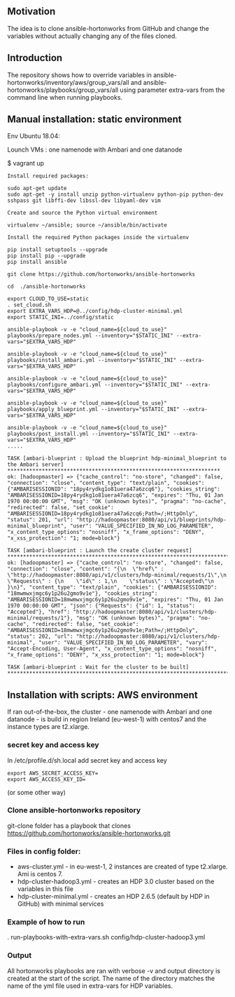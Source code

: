 ## Motivation
The idea is to clone ansible-hortonworks from GitHub and change the variables without actually changing any of the files cloned.

## Introduction
The repository shows how to override variables in ansible-hortonworks/inventory/aws/group_vars/all and ansible-hortonworks/playbooks/group_vars/all using parameter extra-vars from the command line when running playbooks.

## Manual installation: static environment

Env Ubuntu 18.04:

Lounch VMs : one namenode with Ambari and one datanode

$ vagrant up

```
Install required packages:

sudo apt-get update
sudo apt-get -y install unzip python-virtualenv python-pip python-dev sshpass git libffi-dev libssl-dev libyaml-dev vim

Create and source the Python virtual environment

virtualenv ~/ansible; source ~/ansible/bin/activate

Install the required Python packages inside the virtualenv

pip install setuptools --upgrade
pip install pip --upgrade
pip install ansible

git clone https://github.com/hortonworks/ansible-hortonworks

cd  ./ansible-hortonworks

export CLOUD_TO_USE=static
. set_cloud.sh 
export EXTRA_VARS_HDP=@../config/hdp-cluster-minimal.yml
export STATIC_INI=../config/static

ansible-playbook -v -e "cloud_name=${cloud_to_use}" playbooks/prepare_nodes.yml --inventory="$STATIC_INI" --extra-vars="$EXTRA_VARS_HDP"

ansible-playbook -v -e "cloud_name=${cloud_to_use}" playbooks/install_ambari.yml --inventory="$STATIC_INI" --extra-vars="$EXTRA_VARS_HDP" 

ansible-playbook -v -e "cloud_name=${cloud_to_use}" playbooks/configure_ambari.yml --inventory="$STATIC_INI" --extra-vars="$EXTRA_VARS_HDP"

ansible-playbook -v -e "cloud_name=${cloud_to_use}" playbooks/apply_blueprint.yml --inventory="$STATIC_INI" --extra-vars="$EXTRA_VARS_HDP"

ansible-playbook -v -e "cloud_name=${cloud_to_use}" playbooks/post_install.yml --inventory="$STATIC_INI" --extra-vars="$EXTRA_VARS_HDP"
.....

TASK [ambari-blueprint : Upload the blueprint hdp-minimal_blueprint to the Ambari server] ********************************************************************
ok: [hadoopmaster] => {"cache_control": "no-store", "changed": false, "connection": "close", "content_type": "text/plain", "cookies": {"AMBARISESSIONID": "18py4rydkg1o81uera47a6zcq6"}, "cookies_string": "AMBARISESSIONID=18py4rydkg1o81uera47a6zcq6", "expires": "Thu, 01 Jan 1970 00:00:00 GMT", "msg": "OK (unknown bytes)", "pragma": "no-cache", "redirected": false, "set_cookie": "AMBARISESSIONID=18py4rydkg1o81uera47a6zcq6;Path=/;HttpOnly", "status": 201, "url": "http://hadoopmaster:8080/api/v1/blueprints/hdp-minimal_blueprint", "user": "VALUE_SPECIFIED_IN_NO_LOG_PARAMETER", "x_content_type_options": "nosniff", "x_frame_options": "DENY", "x_xss_protection": "1; mode=block"}

TASK [ambari-blueprint : Launch the create cluster request] **************************************************************************************************
ok: [hadoopmaster] => {"cache_control": "no-store", "changed": false, "connection": "close", "content": "{\n  \"href\" : \"http://hadoopmaster:8080/api/v1/clusters/hdp-minimal/requests/1\",\n  \"Requests\" : {\n    \"id\" : 1,\n    \"status\" : \"Accepted\"\n  }\n}", "content_type": "text/plain", "cookies": {"AMBARISESSIONID": "18mwmwxjmgc6y1p26u2gmo9v1e"}, "cookies_string": "AMBARISESSIONID=18mwmwxjmgc6y1p26u2gmo9v1e", "expires": "Thu, 01 Jan 1970 00:00:00 GMT", "json": {"Requests": {"id": 1, "status": "Accepted"}, "href": "http://hadoopmaster:8080/api/v1/clusters/hdp-minimal/requests/1"}, "msg": "OK (unknown bytes)", "pragma": "no-cache", "redirected": false, "set_cookie": "AMBARISESSIONID=18mwmwxjmgc6y1p26u2gmo9v1e;Path=/;HttpOnly", "status": 202, "url": "http://hadoopmaster:8080/api/v1/clusters/hdp-minimal", "user": "VALUE_SPECIFIED_IN_NO_LOG_PARAMETER", "vary": "Accept-Encoding, User-Agent", "x_content_type_options": "nosniff", "x_frame_options": "DENY", "x_xss_protection": "1; mode=block"}

TASK [ambari-blueprint : Wait for the cluster to be built] ***************************************************************************************************

```

## Installation with scripts: AWS environment

If ran out-of-the-box, the cluster - one namenode with Ambari and one datanode - is build in region Ireland (eu-west-1) with centos7 and the instance types are t2.xlarge.

### secret key and access key
In /etc/profile.d/sh.local add secret key and access key
```
export AWS_SECRET_ACCESS_KEY=
export AWS_ACCESS_KEY_ID=
```
(or some other way)

### Clone ansible-hortonworks repository
git-clone folder has a playbook that clones https://github.com/hortonworks/ansible-hortonworks.git

### Files in config folder:
- aws-cluster.yml - in eu-west-1, 2 instances are created of type t2.xlarge. Ami is centos 7.
- hdp-cluster-hadoop3.yml - creates an HDP 3.0 cluster based on the variables in this file
- hdp-cluster-minimal.yml - creates an HDP 2.6.5 (default by HDP in GitHub) with minimal services

### Example of how to run
. run-playbooks-with-extra-vars.sh config/hdp-cluster-hadoop3.yml

### Output
All hortonworks playbooks are ran with verbose -v and output directory is created at the start of the script. The name of the directory matches the name of the yml file used in extra-vars for HDP variables.
